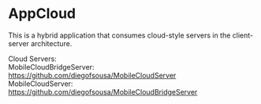 # AppCloud

This is a hybrid application that consumes cloud-style servers in the client-server architecture. 

Cloud Servers:
<br>
MobileCloudBridgeServer: https://github.com/diegofsousa/MobileCloudServer<br>
MobileCloudServer: https://github.com/diegofsousa/MobileCloudBridgeServer<br>